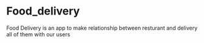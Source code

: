 # Food_delivery
Food Delivery is an app to make relationship between resturant and delivery all of them with our users

